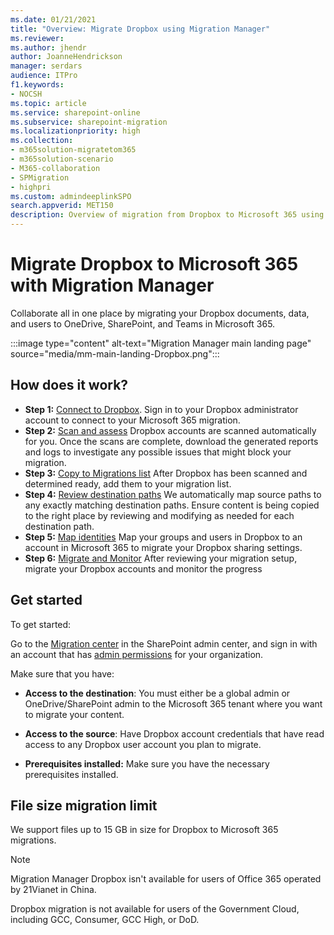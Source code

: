 ```yaml
---
ms.date: 01/21/2021
title: "Overview: Migrate Dropbox using Migration Manager"
ms.reviewer: 
ms.author: jhendr
author: JoanneHendrickson
manager: serdars
audience: ITPro
f1.keywords:
- NOCSH
ms.topic: article
ms.service: sharepoint-online
ms.subservice: sharepoint-migration
ms.localizationpriority: high
ms.collection: 
- m365solution-migratetom365
- m365solution-scenario
- M365-collaboration
- SPMigration
- highpri
ms.custom: admindeeplinkSPO
search.appverid: MET150
description: Overview of migration from Dropbox to Microsoft 365 using Migration Manager.
---
```


# Migrate Dropbox to Microsoft 365 with Migration Manager


Collaborate all in one place by migrating your Dropbox documents, data, and users to OneDrive, SharePoint, and Teams in Microsoft 365. 

:::image type="content" alt-text="Migration Manager main landing page" source="media/mm-main-landing-Dropbox.png":::

## How does it work?

- **Step 1:** [Connect to Dropbox](mm-Dropbox-step1-connect.md).  Sign in to your Dropbox administrator account to connect to your Microsoft 365 migration.
- **Step 2:** [Scan and assess](mm-Dropbox-step2-scan-assess.md) Dropbox accounts are scanned automatically for you. Once the scans are complete, download the generated reports and logs to investigate any possible issues that might block your migration.
- **Step 3:** [Copy to Migrations list](mm-Dropbox-step3-copy-to-migrations.md) After Dropbox has been scanned and determined ready, add them to your migration list.
- **Step 4:** [Review destination paths](mm-Dropbox-step4-review-destinations.md)  We automatically map source paths to any exactly matching destination paths. Ensure content is being copied to the right place by reviewing and modifying as needed for each destination path.
- **Step 5:** [Map identities](mm-Dropbox-step5-map-identities.md)   Map your groups and users in Dropbox to an account in Microsoft 365 to migrate your Dropbox sharing settings.
- **Step 6:** [Migrate and Monitor](mm-Dropbox-step6-migrate-monitor.md) After reviewing your migration setup, migrate your Dropbox accounts and monitor the progress


## Get started

To get started:

Go to the <a href="https://go.microsoft.com/fwlink/?linkid=2185075" target="_blank">Migration center</a> in the SharePoint admin center, and sign in with an account that has [admin permissions](/sharepoint/sharepoint-admin-role) for your organization.

Make sure that you have:

- **Access to the destination**: You must either be a global admin or OneDrive/SharePoint admin to the Microsoft 365 tenant where you want to migrate your content. 

- **Access to the source**: Have Dropbox account credentials that have read access to any Dropbox user account you plan to migrate.

- **Prerequisites installed:** Make sure you have the necessary prerequisites installed.

## File size migration limit

We support files up to 15 GB in size for Dropbox to Microsoft 365 migrations.

>[!NOTE]
>
>Migration Manager Dropbox isn't available for users of Office 365 operated by 21Vianet in China.
>
>Dropbox migration is not available for users of the Government Cloud, including GCC, Consumer, GCC High, or DoD.


